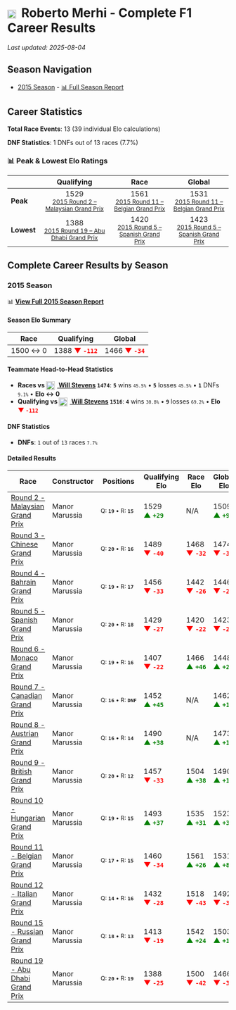 # <img src="https://upload.wikimedia.org/wikipedia/commons/9/9a/Flag_of_Spain.svg" alt="Spain" width="20" height="auto" style="vertical-align: middle; margin-right: 5px;" onerror="this.outerHTML='🇪🇸'; this.style.marginRight='5px';"/> Roberto Merhi - Complete F1 Career Results

*Last updated: 2025-08-04*

## Season Navigation

- [2015 Season](#2015-season) - [📊 Full Season Report](../seasons/2015-season-report)

## Career Statistics

**Total Race Events**: 13 (39 individual Elo calculations)

**DNF Statistics**: 1 DNFs out of 13 races (7.7%)

### 📊 Peak & Lowest Elo Ratings

| &nbsp; | Qualifying | Race | Global |
|-------|------------|------|--------|
| **Peak** | <center> 1529 <br/><small> [2015 Round 2 – Malaysian Grand Prix](../seasons/2015-season-report#round-2-malaysian-grand-prix) </small></center> | <center> 1561 <br/><small> [2015 Round 11 – Belgian Grand Prix](../seasons/2015-season-report#round-11-belgian-grand-prix) </small></center> | <center> 1531  <br/><small> [2015 Round 11 – Belgian Grand Prix](../seasons/2015-season-report#round-11-belgian-grand-prix) </small></center> |
| **Lowest** | <center> 1388 <br/><small> [2015 Round 19 – Abu Dhabi Grand Prix](../seasons/2015-season-report#round-19-abu-dhabi-grand-prix) </small></center> | <center> 1420 <br/><small> [2015 Round 5 – Spanish Grand Prix](../seasons/2015-season-report#round-5-spanish-grand-prix) </small></center> | <center> 1423 <br/><small> [2015 Round 5 – Spanish Grand Prix](../seasons/2015-season-report#round-5-spanish-grand-prix) </small></center> |


## Complete Career Results by Season

### 2015 Season

📊 **[View Full 2015 Season Report](../seasons/2015-season-report)**

#### Season Elo Summary

| Race | Qualifying | Global |
|------|------------|--------|
| 1500 ↔ 0 | 1388 **<span style="color: red;">▼&nbsp;`-112`</span>** | 1466 **<span style="color: red;">▼&nbsp;`-34`</span>** |

#### Teammate Head-to-Head Statistics

- **Races vs [<img src="https://upload.wikimedia.org/wikipedia/commons/thumb/8/83/Flag_of_the_United_Kingdom_%283-5%29.svg/512px-Flag_of_the_United_Kingdom_%283-5%29.svg.png?20250726143817" alt="United Kingdom" width="20" height="auto" style="vertical-align: middle; margin-right: 5px;" onerror="this.outerHTML='🇬🇧'; this.style.marginRight='5px';"/> Will Stevens](will-stevens) `1474`**: **`5`** wins <small>`45.5%`</small> • **`5`** losses <small>`45.5%`</small> • **`1`** DNFs <small>`9.1%`</small> • **Elo ↔ 0**
- **Qualifying vs [<img src="https://upload.wikimedia.org/wikipedia/commons/thumb/8/83/Flag_of_the_United_Kingdom_%283-5%29.svg/512px-Flag_of_the_United_Kingdom_%283-5%29.svg.png?20250726143817" alt="United Kingdom" width="20" height="auto" style="vertical-align: middle; margin-right: 5px;" onerror="this.outerHTML='🇬🇧'; this.style.marginRight='5px';"/> Will Stevens](will-stevens) `1516`**: **`4`** wins <small>`30.8%`</small> • **`9`** losses <small>`69.2%`</small> • **Elo <span style="color: red;">▼&nbsp;`-112`</span>**

#### DNF Statistics

- **DNFs**: `1` out of `13` races <small>`7.7%`</small>

#### Detailed Results

| Race | Constructor | Positions | Qualifying Elo | Race Elo | Global Elo | Teammate |
|------|-------------|-----------|----------------|----------|------------|----------|
| [Round 2 - Malaysian Grand Prix](../seasons/2015-season-report#round-2-malaysian-grand-prix) | Manor Marussia | <small>Q:&nbsp;**`19`**&nbsp;•&nbsp;R:&nbsp;**`15`**</small> | 1529 **<span style="color: green;">▲&nbsp;`+29`</span>** | N/A | 1509 **<span style="color: green;">▲&nbsp;`+9`</span>** | [<img src="https://upload.wikimedia.org/wikipedia/commons/thumb/8/83/Flag_of_the_United_Kingdom_%283-5%29.svg/512px-Flag_of_the_United_Kingdom_%283-5%29.svg.png?20250726143817" alt="United Kingdom" width="20" height="auto" style="vertical-align: middle; margin-right: 5px;" onerror="this.outerHTML='🇬🇧'; this.style.marginRight='5px';"/> Will Stevens](will-stevens)<br/><small>Q:&nbsp;**`999`**&nbsp;•&nbsp;R:&nbsp;**`DNF`**</small> |
| [Round 3 - Chinese Grand Prix](../seasons/2015-season-report#round-3-chinese-grand-prix) | Manor Marussia | <small>Q:&nbsp;**`20`**&nbsp;•&nbsp;R:&nbsp;**`16`**</small> | 1489 **<span style="color: red;">▼&nbsp;`-40`</span>** | 1468 **<span style="color: red;">▼&nbsp;`-32`</span>** | 1474 **<span style="color: red;">▼&nbsp;`-34`</span>** | [<img src="https://upload.wikimedia.org/wikipedia/commons/thumb/8/83/Flag_of_the_United_Kingdom_%283-5%29.svg/512px-Flag_of_the_United_Kingdom_%283-5%29.svg.png?20250726143817" alt="United Kingdom" width="20" height="auto" style="vertical-align: middle; margin-right: 5px;" onerror="this.outerHTML='🇬🇧'; this.style.marginRight='5px';"/> Will Stevens](will-stevens)<br/><small>Q:&nbsp;**`19`**&nbsp;•&nbsp;R:&nbsp;**`15`**</small> |
| [Round 4 - Bahrain Grand Prix](../seasons/2015-season-report#round-4-bahrain-grand-prix) | Manor Marussia | <small>Q:&nbsp;**`19`**&nbsp;•&nbsp;R:&nbsp;**`17`**</small> | 1456 **<span style="color: red;">▼&nbsp;`-33`</span>** | 1442 **<span style="color: red;">▼&nbsp;`-26`</span>** | 1446 **<span style="color: red;">▼&nbsp;`-28`</span>** | [<img src="https://upload.wikimedia.org/wikipedia/commons/thumb/8/83/Flag_of_the_United_Kingdom_%283-5%29.svg/512px-Flag_of_the_United_Kingdom_%283-5%29.svg.png?20250726143817" alt="United Kingdom" width="20" height="auto" style="vertical-align: middle; margin-right: 5px;" onerror="this.outerHTML='🇬🇧'; this.style.marginRight='5px';"/> Will Stevens](will-stevens)<br/><small>Q:&nbsp;**`18`**&nbsp;•&nbsp;R:&nbsp;**`16`**</small> |
| [Round 5 - Spanish Grand Prix](../seasons/2015-season-report#round-5-spanish-grand-prix) | Manor Marussia | <small>Q:&nbsp;**`20`**&nbsp;•&nbsp;R:&nbsp;**`18`**</small> | 1429 **<span style="color: red;">▼&nbsp;`-27`</span>** | 1420 **<span style="color: red;">▼&nbsp;`-22`</span>** | 1423 **<span style="color: red;">▼&nbsp;`-23`</span>** | [<img src="https://upload.wikimedia.org/wikipedia/commons/thumb/8/83/Flag_of_the_United_Kingdom_%283-5%29.svg/512px-Flag_of_the_United_Kingdom_%283-5%29.svg.png?20250726143817" alt="United Kingdom" width="20" height="auto" style="vertical-align: middle; margin-right: 5px;" onerror="this.outerHTML='🇬🇧'; this.style.marginRight='5px';"/> Will Stevens](will-stevens)<br/><small>Q:&nbsp;**`19`**&nbsp;•&nbsp;R:&nbsp;**`17`**</small> |
| [Round 6 - Monaco Grand Prix](../seasons/2015-season-report#round-6-monaco-grand-prix) | Manor Marussia | <small>Q:&nbsp;**`19`**&nbsp;•&nbsp;R:&nbsp;**`16`**</small> | 1407 **<span style="color: red;">▼&nbsp;`-22`</span>** | 1466 **<span style="color: green;">▲&nbsp;`+46`</span>** | 1448 **<span style="color: green;">▲&nbsp;`+26`</span>** | [<img src="https://upload.wikimedia.org/wikipedia/commons/thumb/8/83/Flag_of_the_United_Kingdom_%283-5%29.svg/512px-Flag_of_the_United_Kingdom_%283-5%29.svg.png?20250726143817" alt="United Kingdom" width="20" height="auto" style="vertical-align: middle; margin-right: 5px;" onerror="this.outerHTML='🇬🇧'; this.style.marginRight='5px';"/> Will Stevens](will-stevens)<br/><small>Q:&nbsp;**`18`**&nbsp;•&nbsp;R:&nbsp;**`17`**</small> |
| [Round 7 - Canadian Grand Prix](../seasons/2015-season-report#round-7-canadian-grand-prix) | Manor Marussia | <small>Q:&nbsp;**`16`**&nbsp;•&nbsp;R:&nbsp;**`DNF`**</small> | 1452 **<span style="color: green;">▲&nbsp;`+45`</span>** | N/A | 1462 **<span style="color: green;">▲&nbsp;`+14`</span>** | [<img src="https://upload.wikimedia.org/wikipedia/commons/thumb/8/83/Flag_of_the_United_Kingdom_%283-5%29.svg/512px-Flag_of_the_United_Kingdom_%283-5%29.svg.png?20250726143817" alt="United Kingdom" width="20" height="auto" style="vertical-align: middle; margin-right: 5px;" onerror="this.outerHTML='🇬🇧'; this.style.marginRight='5px';"/> Will Stevens](will-stevens)<br/><small>Q:&nbsp;**`17`**&nbsp;•&nbsp;R:&nbsp;**`17`**</small> |
| [Round 8 - Austrian Grand Prix](../seasons/2015-season-report#round-8-austrian-grand-prix) | Manor Marussia | <small>Q:&nbsp;**`16`**&nbsp;•&nbsp;R:&nbsp;**`14`**</small> | 1490 **<span style="color: green;">▲&nbsp;`+38`</span>** | N/A | 1473 **<span style="color: green;">▲&nbsp;`+11`</span>** | [<img src="https://upload.wikimedia.org/wikipedia/commons/thumb/8/83/Flag_of_the_United_Kingdom_%283-5%29.svg/512px-Flag_of_the_United_Kingdom_%283-5%29.svg.png?20250726143817" alt="United Kingdom" width="20" height="auto" style="vertical-align: middle; margin-right: 5px;" onerror="this.outerHTML='🇬🇧'; this.style.marginRight='5px';"/> Will Stevens](will-stevens)<br/><small>Q:&nbsp;**`17`**&nbsp;•&nbsp;R:&nbsp;**`DNF`**</small> |
| [Round 9 - British Grand Prix](../seasons/2015-season-report#round-9-british-grand-prix) | Manor Marussia | <small>Q:&nbsp;**`20`**&nbsp;•&nbsp;R:&nbsp;**`12`**</small> | 1457 **<span style="color: red;">▼&nbsp;`-33`</span>** | 1504 **<span style="color: green;">▲&nbsp;`+38`</span>** | 1490 **<span style="color: green;">▲&nbsp;`+17`</span>** | [<img src="https://upload.wikimedia.org/wikipedia/commons/thumb/8/83/Flag_of_the_United_Kingdom_%283-5%29.svg/512px-Flag_of_the_United_Kingdom_%283-5%29.svg.png?20250726143817" alt="United Kingdom" width="20" height="auto" style="vertical-align: middle; margin-right: 5px;" onerror="this.outerHTML='🇬🇧'; this.style.marginRight='5px';"/> Will Stevens](will-stevens)<br/><small>Q:&nbsp;**`19`**&nbsp;•&nbsp;R:&nbsp;**`13`**</small> |
| [Round 10 - Hungarian Grand Prix](../seasons/2015-season-report#round-10-hungarian-grand-prix) | Manor Marussia | <small>Q:&nbsp;**`19`**&nbsp;•&nbsp;R:&nbsp;**`15`**</small> | 1493 **<span style="color: green;">▲&nbsp;`+37`</span>** | 1535 **<span style="color: green;">▲&nbsp;`+31`</span>** | 1523 **<span style="color: green;">▲&nbsp;`+33`</span>** | [<img src="https://upload.wikimedia.org/wikipedia/commons/thumb/8/83/Flag_of_the_United_Kingdom_%283-5%29.svg/512px-Flag_of_the_United_Kingdom_%283-5%29.svg.png?20250726143817" alt="United Kingdom" width="20" height="auto" style="vertical-align: middle; margin-right: 5px;" onerror="this.outerHTML='🇬🇧'; this.style.marginRight='5px';"/> Will Stevens](will-stevens)<br/><small>Q:&nbsp;**`20`**&nbsp;•&nbsp;R:&nbsp;**`16`**</small> |
| [Round 11 - Belgian Grand Prix](../seasons/2015-season-report#round-11-belgian-grand-prix) | Manor Marussia | <small>Q:&nbsp;**`17`**&nbsp;•&nbsp;R:&nbsp;**`15`**</small> | 1460 **<span style="color: red;">▼&nbsp;`-34`</span>** | 1561 **<span style="color: green;">▲&nbsp;`+26`</span>** | 1531 **<span style="color: green;">▲&nbsp;`+8`</span>** | [<img src="https://upload.wikimedia.org/wikipedia/commons/thumb/8/83/Flag_of_the_United_Kingdom_%283-5%29.svg/512px-Flag_of_the_United_Kingdom_%283-5%29.svg.png?20250726143817" alt="United Kingdom" width="20" height="auto" style="vertical-align: middle; margin-right: 5px;" onerror="this.outerHTML='🇬🇧'; this.style.marginRight='5px';"/> Will Stevens](will-stevens)<br/><small>Q:&nbsp;**`15`**&nbsp;•&nbsp;R:&nbsp;**`16`**</small> |
| [Round 12 - Italian Grand Prix](../seasons/2015-season-report#round-12-italian-grand-prix) | Manor Marussia | <small>Q:&nbsp;**`14`**&nbsp;•&nbsp;R:&nbsp;**`16`**</small> | 1432 **<span style="color: red;">▼&nbsp;`-28`</span>** | 1518 **<span style="color: red;">▼&nbsp;`-43`</span>** | 1492 **<span style="color: red;">▼&nbsp;`-38`</span>** | [<img src="https://upload.wikimedia.org/wikipedia/commons/thumb/8/83/Flag_of_the_United_Kingdom_%283-5%29.svg/512px-Flag_of_the_United_Kingdom_%283-5%29.svg.png?20250726143817" alt="United Kingdom" width="20" height="auto" style="vertical-align: middle; margin-right: 5px;" onerror="this.outerHTML='🇬🇧'; this.style.marginRight='5px';"/> Will Stevens](will-stevens)<br/><small>Q:&nbsp;**`13`**&nbsp;•&nbsp;R:&nbsp;**`15`**</small> |
| [Round 15 - Russian Grand Prix](../seasons/2015-season-report#round-15-russian-grand-prix) | Manor Marussia | <small>Q:&nbsp;**`18`**&nbsp;•&nbsp;R:&nbsp;**`13`**</small> | 1413 **<span style="color: red;">▼&nbsp;`-19`</span>** | 1542 **<span style="color: green;">▲&nbsp;`+24`</span>** | 1503 **<span style="color: green;">▲&nbsp;`+11`</span>** | [<img src="https://upload.wikimedia.org/wikipedia/commons/thumb/8/83/Flag_of_the_United_Kingdom_%283-5%29.svg/512px-Flag_of_the_United_Kingdom_%283-5%29.svg.png?20250726143817" alt="United Kingdom" width="20" height="auto" style="vertical-align: middle; margin-right: 5px;" onerror="this.outerHTML='🇬🇧'; this.style.marginRight='5px';"/> Will Stevens](will-stevens)<br/><small>Q:&nbsp;**`17`**&nbsp;•&nbsp;R:&nbsp;**`14`**</small> |
| [Round 19 - Abu Dhabi Grand Prix](../seasons/2015-season-report#round-19-abu-dhabi-grand-prix) | Manor Marussia | <small>Q:&nbsp;**`20`**&nbsp;•&nbsp;R:&nbsp;**`19`**</small> | 1388 **<span style="color: red;">▼&nbsp;`-25`</span>** | 1500 **<span style="color: red;">▼&nbsp;`-42`</span>** | 1466 **<span style="color: red;">▼&nbsp;`-37`</span>** | [<img src="https://upload.wikimedia.org/wikipedia/commons/thumb/8/83/Flag_of_the_United_Kingdom_%283-5%29.svg/512px-Flag_of_the_United_Kingdom_%283-5%29.svg.png?20250726143817" alt="United Kingdom" width="20" height="auto" style="vertical-align: middle; margin-right: 5px;" onerror="this.outerHTML='🇬🇧'; this.style.marginRight='5px';"/> Will Stevens](will-stevens)<br/><small>Q:&nbsp;**`19`**&nbsp;•&nbsp;R:&nbsp;**`18`**</small> |


